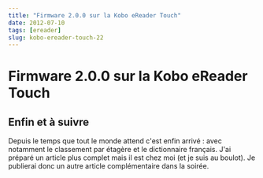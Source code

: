 ```yaml
---
title: "Firmware 2.0.0 sur la Kobo eReader Touch"
date: 2012-07-10
tags: [ereader]
slug: kobo-ereader-touch-22
---
```

# Firmware 2.0.0 sur la Kobo eReader Touch

## Enfin et à suivre
Depuis le temps que tout le monde attend c'est enfin arrivé : avec notamment le classement par étagère et le dictionnaire français. J'ai préparé un article plus complet mais il est chez moi (et je suis au boulot). Je publierai donc un autre article complémentaire dans la soirée.



